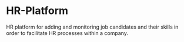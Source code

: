 # HR-Platform
HR platform for adding and monitoring job candidates and their skills in order to facilitate HR processes within a company.
